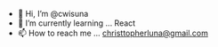 - 👋 Hi, I’m @cwisuna
- 🌱 I’m currently learning ... React
- 📫 How to reach me ... christtopherluna@gmail.com

<!---
cwisuna/cwisuna is a ✨ special ✨ repository because its `README.md` (this file) appears on your GitHub profile.
You can click the Preview link to take a look at your changes.
--->
